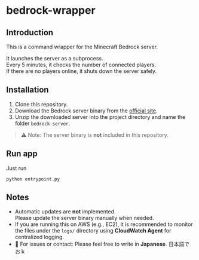 # bedrock-wrapper

## Introduction

This is a command wrapper for the Minecraft Bedrock server.

It launches the server as a subprocess.  
Every 5 minutes, it checks the number of connected players.  
If there are no players online, it shuts down the server safely.

## Installation

1. Clone this repository.
2. Download the Bedrock server binary from the [official site](https://www.minecraft.net/download/server/bedrock).
3. Unzip the downloaded server into the project directory and name the folder `bedrock-server`.

> ⚠️ Note: The server binary is **not** included in this repository.

## Run app

Just run

`python entrypoint.py`

## Notes

- Automatic updates are **not** implemented.  
  Please update the server binary manually when needed.
- If you are running this on AWS (e.g., EC2), it is recommended to monitor the files under the `logs/` directory using **CloudWatch Agent** for centralized logging.
- 📝 For issues or contact: Please feel free to write in **Japanese**. 日本語でおｋ
